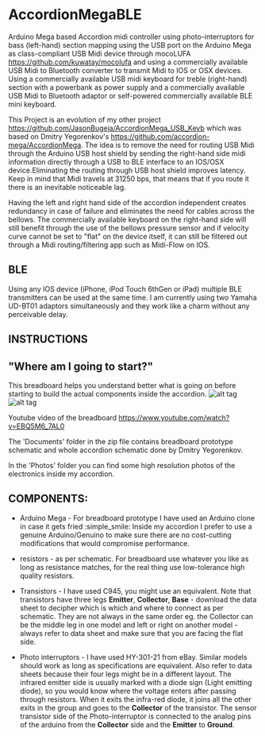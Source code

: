 AccordionMegaBLE
======================

Arduino Mega based Accordion midi controller using photo-interruptors for bass (left-hand) section mapping using the USB port on the Arduino Mega as class-compliant USB Midi device through mocoLUFA https://github.com/kuwatay/mocolufa and using a commercially available USB Midi to Bluetooth converter to transmit Midi to IOS or OSX devices. Using a commercially available USB midi keyboard for treble (right-hand) section with a powerbank as power supply and a commercially available USB Midi to Bluetooth adaptor or self-powered commercially available BLE mini keyboard.

This Project is an evolution of my other project https://github.com/JasonBugeja/AccordionMega_USB_Keyb which was based on Dmitry Yegorenkov's https://github.com/accordion-mega/AccordionMega.
The idea is to remove the need for routing USB Midi through the Arduino USB host shield by sending the right-hand side midi information directly through a USB to BLE interface to an IOS/OSX device.Eliminating the routing through USB host shield improves latency.  Keep in mind that Midi travels at 31250 bps, that means that if you route it there is an inevitable noticeable lag. 

Having the left and right hand side of the accordion independent creates redundancy in case of failure and eliminates the need for cables across the bellows. The commercially available keyboard on the right-hand side will still benefit through the use of the bellows pressure sensor and if velocity curve cannot be set to "flat" on the device itself, it can still be filtered out through a Midi routing/filtering app such as Midi-Flow on IOS. 

BLE
----
Using any IOS device (iPhone, iPod Touch 6thGen or iPad) multiple BLE transmitters can be used at the same time.  I am currently using two Yamaha UD-BT01 adaptors simultaneously and they work like a charm without any perceivable delay. 

INSTRUCTIONS
------------
"Where am I going to start?"
----------------------------
This breadboard helps you understand better what is going on before starting to build the actual components inside the accordion.
![alt tag](https://github.com/JasonBugeja/AccordionMegaBLE/blob/master/photos/Breadboard.jpg)
![alt tag](https://github.com/JasonBugeja/AccordionMegaBLE/blob/master/photos/Breadboard_Arduino.jpg)

Youtube video of the breadboard https://www.youtube.com/watch?v=EBQ5M6_7AL0

The 'Documents' folder in the zip file contains breadboard prototype schematic and whole accordion schematic done by Dmitry Yegorenkov.

In the 'Photos' folder you can find some high resolution photos of the electronics inside my accordion. 

COMPONENTS:
-----------
* Arduino Mega - For breadboard prototype I have used an Arduino clone in case it gets fried :simple_smile: Inside my accordion I prefer to use a genuine Arduino/Genuino to make sure there are no cost-cutting modifications that would compromise performance.

* resistors - as per schematic. For breadboard use whatever you like as long as resistance matches, for the real thing use low-tolerance high quality resistors. 

* Transistors - I have used C945, you might use an equivalent. Note that transistors have three legs **Emitter**, **Collector**, **Base** - download the data sheet to decipher which is which and where to connect as per schematic. They are not always in the same order eg. the Collector can be the middle leg in one model and left or right on another model - always refer to data sheet and make sure that you are facing the flat side.

* Photo interruptors - I have used HY-301-21 from eBay. Similar models should work as long as specifications are equivalent. Also refer to data sheets because their four legs might be in a different layout. The infrared emitter side is usually marked with a diode sign (Light emitting diode), so you would know where the voltage enters after passing through resistors. When it exits the infra-red diode, it joins all the other exits in the group and goes to the **Collector** of the transistor. The sensor transistor side of the Photo-interruptor is connected to the analog pins of the arduino from the **Collector** side and the **Emitter** to **Ground**.


